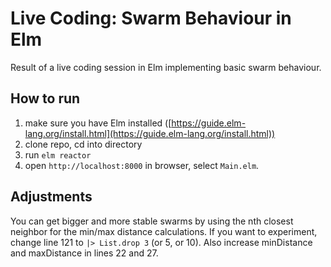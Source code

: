 # Live Coding: Swarm Behaviour in Elm

Result of a live coding session in Elm implementing basic swarm behaviour.

## How to run

1. make sure you have Elm installed ([https://guide.elm-lang.org/install.html](https://guide.elm-lang.org/install.html))
2. clone repo, cd into directory
3. run `elm reactor`
4. open `http://localhost:8000` in browser, select `Main.elm`.

## Adjustments

You can get bigger and more stable swarms by using the nth closest neighbor for
the min/max distance calculations. If you want to experiment, change line 121
to `|> List.drop 3` (or 5, or 10). Also increase minDistance and maxDistance in
lines 22 and 27.

